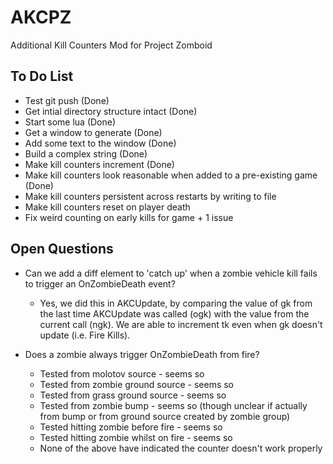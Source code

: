 # AKCPZ
Additional Kill Counters Mod for Project Zomboid

## To Do List
* Test git push (Done)
* Get intial directory structure intact (Done)
* Start some lua (Done)
* Get a window to generate (Done)
* Add some text to the window (Done)
* Build a complex string (Done)
* Make kill counters increment (Done)
* Make kill counters look reasonable when added to a pre-existing game (Done)
* Make kill counters persistent across restarts by writing to file
* Make kill counters reset on player death
* Fix weird counting on early kills for game + 1 issue

## Open Questions
* Can we add a diff element to 'catch up' when a zombie vehicle kill fails to trigger an OnZombieDeath event?
  * Yes, we did this in AKCUpdate, by comparing the value of gk from the last time AKCUpdate was called (ogk) with the value from the current call (ngk). We are able to increment tk even when gk doesn't update (i.e. Fire Kills).

* Does a zombie always trigger OnZombieDeath from fire?
  * Tested from molotov source - seems so
  * Tested from zombie ground source - seems so
  * Tested from grass ground source - seems so
  * Tested from zombie bump - seems so (though unclear if actually from bump or from ground source created by zombie group)
  * Tested hitting zombie before fire - seems so
  * Tested hitting zombie whilst on fire - seems so
  * None of the above have indicated the counter doesn't work properly